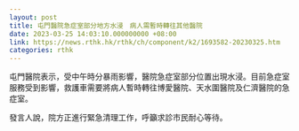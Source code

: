 ```yaml
---
layout: post
title: 屯門醫院急症室部分地方水浸　病人需暫時轉往其他醫院
date: 2023-03-25 14:03:10.000000000 +08:00
link: https://news.rthk.hk/rthk/ch/component/k2/1693582-20230325.htm
categories: rthk
---
```


屯門醫院表示，受中午時分暴雨影響，醫院急症室部分位置出現水浸。目前急症室服務受到影響，救護車需要將病人暫時轉往博愛醫院、天水圍醫院及仁濟醫院的急症室。

發言人說，院方正進行緊急清理工作，呼籲求診市民耐心等待。
